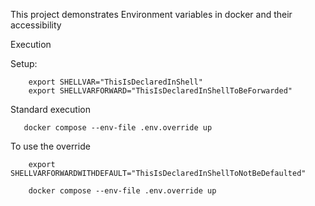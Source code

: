 This project demonstrates Environment variables in docker and their accessibility

Execution

Setup:

        export SHELLVAR="ThisIsDeclaredInShell"
        export SHELLVARFORWARD="ThisIsDeclaredInShellToBeForwarded"


Standard execution

       docker compose --env-file .env.override up  


To use the override 

        export SHELLVARFORWARDWITHDEFAULT="ThisIsDeclaredInShellToNotBeDefaulted" 

        docker compose --env-file .env.override up 

